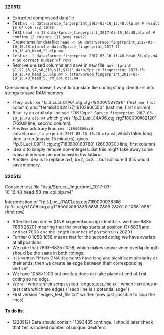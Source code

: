#### 220512
- Extracted compressed datafile
- Test: `wc -l data/Spruce_fingerprint_2017-03-10_16.48.olp.m4 # result is 64 056 772 lines`
- Test: `head -n 15 data/Spruce_fingerprint_2017-03-10_16.48.olp.m4 # confirm 12 columns (11 some rows?)`
- Create smaller datafile: `head -n 50 data/Spruce_fingerprint_2017-03-10_16.48.olp.m4 > data/Spruce_fingerprint_2017-03-10_16.48_head_50.olp.m4`
- Test: `wc -l data/Spruce_fingerprint_2017-03-10_16.48_head_50.olp.m4 # 50 correct number of rows`
- Remove unused columns and save in new file: `awk '{print $1,$2,$6,$7,$8,$10,$11,$12}' data/Spruce_fingerprint_2017-03-10_16.48_head_50.olp.m4 > data/Spruce_fingerprint_2017-03-10_16.48_head_50_rm_col.olp.m4`

Considering the advise, I want to translate the contig string identifiers into strings to save RAM memory
- They look like "fp.3.Luci_01A01.ctg.ctg7180000038386" (first line, first column) and "fermi840434137_16102906550" (last line, first column).
- Also try an arbitraty line `sed '76939q;d' Spruce_fingerprint_2017-03-10_16.48.olp.m4` which gives "fp.3.Luci_04A06.ctg.ctg7180000082120" (76939 line, second column).
- Another arbitrary line: `sed '26000300q;d' data/Spruce_fingerprint_2017-03-10_16.48.olp.m4`, which takes long time to run (maybe 15 minutes), gives "fp.3.Luci_09F11.ctg.ctg7180000163788" (26000300 line, first column)
- Idea is to simply remove non-integers. But this might take away some relevant inforamtion contained in the latters.
- Another idea is to replace a=1, b=2, c=3,... but not sure if this would save memory.

#### 220513
Consider test file "data/Spruce_fingerprint_2017-03-10_16.48_head_50_rm_col.olp.m4"

Interpretation of "fp.3.Luci_01A01.ctg.ctg7180000038386 fp.3.Luci_02C06.ctg.ctg7180000060335 6835 7893 28201 0 1058 1058" (first row)
- After the two vertex (DNA segment=contig) identifiers we have 6835 7893 28201 meaning that the overlap starts at position (?) 6835 and ends at 7893 and the length (number of positions) is 28201
- Further 0 1058 1058 means that for the second coting we have overlap at all positions
- We note that 7893-6835=1058, which makes sense since overlap length should be the same in both cotings.
- It is written "If two DNA segments have long and significant similarity at their ends, then we create an edge between their corresponding vertice"
- We have 1058>1000 but overlap does not take place at end of first coting so no edge.
- We will write a shell script called "edges_test_file.txt" which lists lines in test data which are edges ("each line is a potential edge")
- First version "edges_test_file.txt" written (now just possible to loop the lines)

#### To do list
- (220512) Data should contain 11393435 contings. I should later check that this is indeed number of unique identifers.
 
